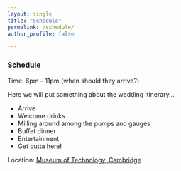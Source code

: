 ```yaml
---
layout: single
title: "Schedule"
permalink: /schedule/
author_profile: false

---
```


### Schedule

Time: 6pm - 11pm (when should they arrive?)

Here we will put something about the wedding itinerary...

+ Arrive
+ Welcome drinks
+ Milling around among the pumps and gauges
+ Buffet dinner
+ Entertainment
+ Get outta here!

Location: [Museum of Technology, Cambridge](https://maps.app.goo.gl/FUrpX2WgPmRaSqw76)